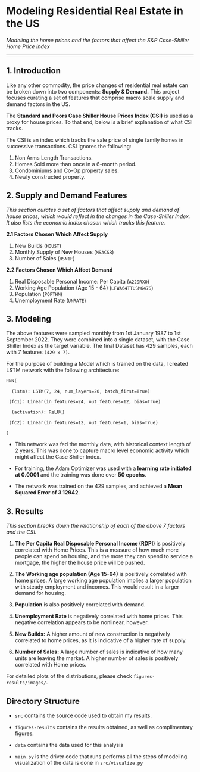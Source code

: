 # **Modeling Residential Real Estate in the US**
_Modeling the home prices and the factors that affect the S&P Case-Shiller Home Price Index_ 
*****
## **1. Introduction**
Like any other commodity, the price changes of residential real estate can be broken down into two components: **Supply & Demand.** This project focuses curating a set of features that comprise macro scale supply and demand factors in the US.  

The **Standard and Poors Case Shiller House Prices Index (CSI)** is used as a proxy for house prices. To that end, below is a brief explanation of what CSI tracks.

The CSI is an index which tracks the sale price of single family homes in successive transactions. 
CSI ignores the following:

1. Non Arms Length Transactions.
2. Homes Sold more than once in a 6-month period. 
3. Condominiums and Co-Op property sales. 
4. Newly constructed property.

  
## **2. Supply and Demand Features**
_This section curates a set of factors that affect supply and demand of house prices, which would reflect in the changes in the Case-Shiller Index. It also lists the economic index chosen which tracks this feature._

**2.1   Factors Chosen Which Affect Supply**

1.  New Builds (`HOUST`)
2.  Monthly Supply of New Houses (`MSACSR`)
4.  Number of Sales (`HSN1F`)


**2.2   Factors Chosen Which Affect Demand**

1.  Real Disposable Personal Income: Per Capita (`A229RX0`)
2. Working Age Population (Age 15 - 64) (`LFWA64TTUSM647S`)
3. Population (`POPTHM`) 
4. Unemployment Rate (`UNRATE`)

## **3. Modeling**
The above features were sampled monthly from 1st January 1987 to 1st September 2022. They were combined into a single dataset, with the Case Shiller Index as the target variable. 
The final Dataset has 429 samples, each with 7 features `(429 x 7)`. 

For the purpose of building a Model which is trained on the data, I created LSTM network with the following architecture:

``RNN(``

``  (lstm): LSTM(7, 24, num_layers=20, batch_first=True)``

`` (fc1): Linear(in_features=24, out_features=12, bias=True)``

``  (activation): ReLU()``

`` (fc2): Linear(in_features=12, out_features=1, bias=True)``

``)``

* This network was fed the monthly data, with historical context length of 2 years. This was done to capture macro level economic activity which might affect the Case Shiller Index.

* For training, the Adam Optimizer was used with a **learning rate initiated at 0.0001** and the training was done over **50 epochs**.

* The network was trained on the 429 samples, and achieved a **Mean Squared Error of 3.12942**.



## **3. Results**
_This section breaks down the relationship of each of the above 7 factors and the CSI._
1. **The Per Capita Real Disposable Personal Income (RDPI)** is positively correlated with Home Prices. This is a measure of how much more people can spend on housing, and the more they can spend to service a mortgage, the higher the house price will be pushed. 
2. **The Working age population (Age 15-64)** is positively correlated with home prices. A large working age population implies a larger population with steady employment and incomes. This would result in a larger demand for housing.
3. **Population** is also positively correlated with demand.
4. **Unemployment Rate** is negatively correlated with home prices. This negative correlation appears to be nonlinear, however. 

5. **New Builds:** A higher amount of new construction is negatively correlated to home prices, as it is indicative of a higher rate of supply.
6. **Number of Sales:** A large number of sales is indicative of how many units are leaving the market. A higher number of sales is positively correlated with Home prices. 

For detailed plots of the distributions, please check `figures-results/images/`.

## **Directory Structure**

* `src` contains the source code used to obtain my results.

* `figures-results` contains the results obtained, as well as complimentary figures.

* `data` contains the data used for this analysis

* `main.py` is the driver code that runs performs all the steps of modeling. visualization of the data is done in `src/visualize.py`

